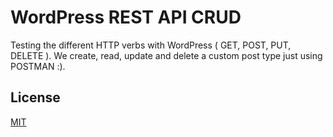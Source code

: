 # WordPress REST API CRUD

Testing the different HTTP verbs with WordPress ( GET, POST, PUT, DELETE ).
We create, read, update and delete a custom post type just using POSTMAN :).

## License
[MIT](https://choosealicense.com/licenses/mit/)
